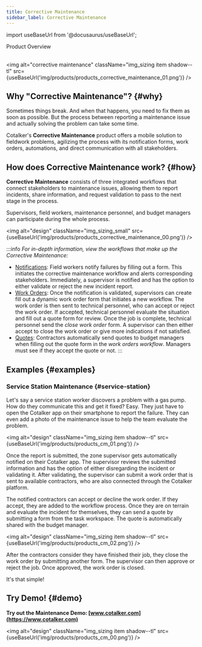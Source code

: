 ```yaml
---
title: Corrective Maintenance
sidebar_label: Corrective Maintenance
---
```


import useBaseUrl from '@docusaurus/useBaseUrl'; 

<span className="hero__title">Product Overview</span>
<br/>
<br/>

<img alt="corrective maintenance" className="img_sizing item shadow--tl" src={useBaseUrl('img/products/products_corrective_maintenance_01.png')} />
<br/>

## Why "Corrective Maintenance"? {#why}

Sometimes things break. And when that happens, you need to fix them as soon as possible. But the process between reporting a maintenance issue and actually solving the problem can take some time. 

Cotalker's **Corrective Maintenance** product offers a mobile solution to fieldwork problems, agilizing the process with its notification forms, work orders, automations, and direct communication with all stakeholders.

## How does Corrective Maintenance work? {#how}

**Corrective Maintenance** consists of three integrated workflows that connect stakeholders to maintenance issues, allowing them to report incidents, share information, and request validation to pass to the next stage in the process. 

Supervisors, field workers, maintenance personnel, and budget managers can participate during the whole process.

<img alt="design" className="img_sizing_small" src={useBaseUrl('img/products/products_corrective_maintenance_00.png')} />


:::info
_For in-depth information, view the workflows that make up the Corrective Maintenance:_
  - [Notifications](/docs/products/workflows/notifications/overview): Field workers notify failures by filling out a form. This initiates the corrective maintenance workflow and alerts corresponding stakeholders. Immediately, a supervisor is notified and has the option to either validate or reject the new incident report.
  - [Work Orders](/docs/products/workflows/work_orders/overview): Once the notification is validated, supervisors can create fill out a dynamic work order form that initiates a new workflow. The work order is then sent to technical personnel, who can accept or reject the work order. If accepted, technical personnel evaluate the situation and fill out a quote form for review. Once the job is complete, technical personnel send the _close work order_ form. A supervisor can then either accept to close the work order or give more indications if not satisfied.
  - [Quotes](/docs/products/workflows/budget_management/overview): Contractors automatically send quotes to budget managers when filling out the quote form in the _work orders workflow_. Managers must see if they accept the quote or not.
:::


## Examples {#examples}
### Service Station Maintenance {#service-station}

Let's say a service station worker discovers a problem with a gas pump. How do they communicate this and get it fixed? Easy. They just have to open the Cotalker app on their smartphone to report the failure. They can even add a photo of the maintenance issue to help the team evaluate the problem.

<img alt="design" className="img_sizing item shadow--tl" src={useBaseUrl('img/products/products_cm_01.png')} />
<br/>

Once the report is submitted, the zone supervisor gets automatically notified on their Cotalker app. The supervisor reviews the submitted information and has the option of either disregarding the incident or validating it. After validating, the supervisor can submit a work order that is sent to available contractors, who are also connected through the Cotalker platform. 

The notified contractors can accept or decline the work order. If they accept, they are added to the workflow process. Once they are on terrain and evaluate the incident for themselves, they can send a quote by submitting a form from the task workspace. The quote is automatically shared with the budget manager.

<img alt="design" className="img_sizing item shadow--tl" src={useBaseUrl('img/products/products_cm_02.png')} />
<br/>

After the contractors consider they have finished their job, they close the work order by submitting another form. The supervisor can then approve or reject the job. Once approved, the work order is closed.

It's that simple!

## Try Demo! {#demo}

**Try out the Maintenance Demo: [www.cotalker.com](https://www.cotalker.com)**

<img alt="design" className="img_sizing item shadow--tl" src={useBaseUrl('img/products/products_cm_00.png')} />
<br/>